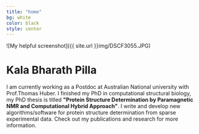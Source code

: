 ```yaml
---
title: "home"
bg: white
color: black
style: center
---
```


![My helpful screenshot]({{ site.url }}img/DSCF3055.JPG) 

# Kala Bharath Pilla 

I am currently working as a Postdoc at Australian National university with Prof.Thomas Huber.
I finished my PhD in computational structural biology, my PhD thesis is titled **"Protein Structure Determination by Paramagnetic NMR and Computational Hybrid Approach"**.
I write and develop new algorithms/software for protein structure determination from sparse experimental data. Check out my publications and research for more information.
